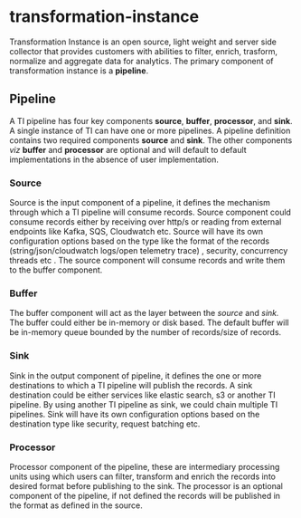 # transformation-instance

Transformation Instance is an open source, light weight and server side collector that provides customers with abilities to filter, enrich, trasform, normalize and aggregate data for analytics. The primary component of transformation instance is a **pipeline**.

## Pipeline
A TI pipeline has four key components **source**, **buffer**, **processor**, and **sink**. A single instance of TI can have one or more pipelines. A pipeline definition contains two required components **source** and **sink**. The other components *viz* **buffer** and **processor** are optional and will default to default implementations in the absence of user implementation.

### Source
Source is the input component of a pipeline, it defines the mechanism through which a TI pipeline will consume records. Source component could consume records either by receiving over http/s or reading from external endpoints like Kafka, SQS, Cloudwatch etc.  Source will have its own configuration options based on the type like the format of the records (string/json/cloudwatch logs/open telemetry trace) , security, concurrency threads etc . The source component will consume records and write them to the buffer component.

### Buffer
The buffer component will act as the layer between the *source* and *sink.* The buffer could either be in-memory or disk based. The default buffer will be in-memory queue bounded by the number of records/size of records. 

### Sink
Sink in the output component of pipeline, it defines the one or more destinations to which a TI pipeline will publish the records. A sink destination could be either services like elastic search, s3 or another TI pipeline. By using another TI pipeline as sink, we could chain multiple TI pipelines. Sink will have its own configuration options based on the destination type like security, request batching etc. 

### Processor
Processor component of the pipeline, these are intermediary processing units using which users can filter, transform and enrich the records into desired format before publishing to the sink. The processor is an optional component of the pipeline, if not defined the records will be published in the format as defined in the source.